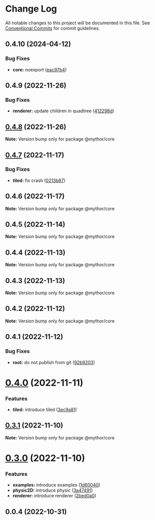 # Change Log

All notable changes to this project will be documented in this file.
See [Conventional Commits](https://conventionalcommits.org) for commit guidelines.

## 0.4.10 (2024-04-12)

### Bug Fixes

- **core:** noexport ([eac97b4](https://github.com/desaintvincent/mythor/commit/eac97b4744e205adccb2c11a09a848b17a9b047a))

## 0.4.9 (2022-11-26)

### Bug Fixes

- **renderer:** update children in quadtree ([412298d](https://github.com/desaintvincent/mythor/commit/412298d994ddb16e9bba874b16c518961d55352b))

## [0.4.8](https://github.com/desaintvincent/mythor/compare/@mythor/core@0.4.7...@mythor/core@0.4.8) (2022-11-26)

**Note:** Version bump only for package @mythor/core

## [0.4.7](https://github.com/desaintvincent/mythor/compare/@mythor/core@0.4.6...@mythor/core@0.4.7) (2022-11-17)

### Bug Fixes

- **tiled:** fix crash ([0213b87](https://github.com/desaintvincent/mythor/commit/0213b872d42158d89858e8d62fff1473316b3493))

## 0.4.6 (2022-11-17)

**Note:** Version bump only for package @mythor/core

## 0.4.5 (2022-11-14)

**Note:** Version bump only for package @mythor/core

## 0.4.4 (2022-11-13)

**Note:** Version bump only for package @mythor/core

## 0.4.3 (2022-11-13)

**Note:** Version bump only for package @mythor/core

## 0.4.2 (2022-11-12)

**Note:** Version bump only for package @mythor/core

## 0.4.1 (2022-11-12)

### Bug Fixes

- **root:** do not publish from git ([92b9203](https://github.com/desaintvincent/mythor/commit/92b920302e85ccf1d91dcabf2351ed5c4d92f249))

# [0.4.0](https://github.com/desaintvincent/mythor/compare/@mythor/core@0.3.1...@mythor/core@0.4.0) (2022-11-11)

### Features

- **tiled:** introduce tiled ([3ec9a81](https://github.com/desaintvincent/mythor/commit/3ec9a817c0f7a8a2c112add6a01c279e7ca3a565))

## [0.3.1](https://github.com/desaintvincent/mythor/compare/@mythor/core@0.3.0...@mythor/core@0.3.1) (2022-11-10)

**Note:** Version bump only for package @mythor/core

# [0.3.0](https://github.com/desaintvincent/mythor/compare/@mythor/core@0.0.3...@mythor/core@0.3.0) (2022-11-10)

### Features

- **examples:** introduce examples ([1d60040](https://github.com/desaintvincent/mythor/commit/1d60040d84c05ab1b7e65cc74bf74e14510b4370))
- **physic2D:** introduce physic ([3a47491](https://github.com/desaintvincent/mythor/commit/3a47491857e2e7aeeb798f1cf13f4f97903389f7))
- **renderer:** introduce renderer ([2bed0a0](https://github.com/desaintvincent/mythor/commit/2bed0a0a84108edef6291d5a3de201e284e36f4c))

## 0.0.4 (2022-10-31)
